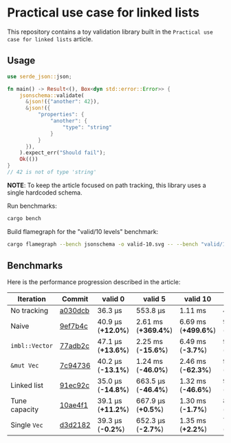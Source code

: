 # Practical use case for linked lists

This repository contains a toy validation library built in the `Practical use case for linked lists` article.

## Usage

```rust
use serde_json::json;

fn main() -> Result<(), Box<dyn std::error::Error>> {
    jsonschema::validate(
      &json!({"another": 42}),
      &json!({
          "properties": {
              "another": {
                  "type": "string"
              }
          }
      }),
    ).expect_err("Should fail");
    Ok(())
}
// 42 is not of type 'string'
```

**NOTE**: To keep the article focused on path tracking, this library uses a single hardcoded schema.

Run benchmarks:

```sh
cargo bench
```

Build flamegraph for the "valid/10 levels" benchmark:

```sh
cargo flamegraph --bench jsonschema -o valid-10.svg -- --bench "valid/10 levels"
```

## Benchmarks

Here is the performance progression described in the article:

| Iteration       | Commit                                                                                                          | valid 0           | valid 5             | valid 10            | invalid 0          | invalid 5           | invalid 10          |
| --------------- | --------------------------------------------------------------------------------------------------------------- | ----------------- | ------------------- | ------------------- | ------------------ | ------------------- | ------------------- |
| No tracking     | [a030dcb](https://github.com/Stranger6667/article-linked-lists/commit/a030dcb18448555efa1a8f63f8b5ccebef7d2f59) |            36.3 µs |             553.8 µs |            1.11 ms |            475.2 µs |               914.8 µs |              1.48 ms |
| Naive           | [9ef7b4c](https://github.com/Stranger6667/article-linked-lists/commit/9ef7b4c56c8ca2ba3dcd15681daff6951aa64c2c) | 40.9 µs (**+12.0%**) |   2.61 ms (**+369.4%**) | 6.69 ms (**+499.6%**) | 961.2 µs (**+100.8%**) | 4.11 ms (**+346.8%**) | 9.07 ms (**+502.7%**) |
| `imbl::Vector`  | [77adb2c](https://github.com/Stranger6667/article-linked-lists/commit/77adb2c34ef95b978e90429c80bad59a422caa39) | 47.1 µs (**+13.6%**) | 2.25 ms (**-15.6%**) | 6.49 ms (**-3.7%**) | 904.3 µs (**-6.6%**) | 4.09 ms (**-1.2%**) | 9.77 ms (**+6.7%**) |
| `&mut Vec`      | [7c94736](https://github.com/Stranger6667/article-linked-lists/commit/7c9473689bf24b90c8e0c45f700ad985b536a73e) | 40.2 µs (**-13.1%**) | 1.24 ms (**-46.0%**) | 2.46 ms (**-62.3%**) | 951.7 µs (**+3.0%**) | 2.39 ms (**-42.2%**) | 4.16 ms (**-57.8%**) |
| Linked list     | [91ec92c](https://github.com/Stranger6667/article-linked-lists/commit/91ec92c757d3948a2a032a55d035e6fadc63fdcf) | 35.0 µs (**-14.8%**) |  663.5 µs (**-46.4%**) | 1.32 ms (**-46.6%**) | 958.9 µs (**+1.8%**) | 2.54 ms (**+5.1%**) | 4.58 ms (**+9.9%**) |
| Tune capacity   | [10ae4f1](https://github.com/Stranger6667/article-linked-lists/commit/10ae4f100935c757bb7707defcf122c179aee2dc) | 39.1 µs (**+11.2%**) |  667.9 µs (**+0.5%**) | 1.30 ms (**-1.7%**) | 899.7 µs (**-7.5%**) | 1.96 ms (**-23.3%**) | 3.49 ms (**-24.3%**) |
| Single `Vec`    | [d3d2182](https://github.com/Stranger6667/article-linked-lists/commit/d3d2182e00aba996134475b90e87d565dfe47ac3) | 39.3 µs (**-0.2%**) |  652.3 µs (**-2.7%**) | 1.35 ms (**+2.2%**) | 765.1 µs (**-14.2%**) | 1.83 ms (**-6.9%**) | 3.33 ms (**-5.9%**) |
